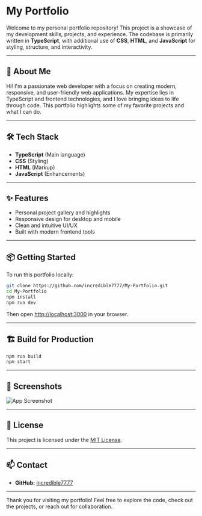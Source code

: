 # My Portfolio

Welcome to my personal portfolio repository! This project is a showcase of my development skills, projects, and experience. The codebase is primarily written in **TypeScript**, with additional use of **CSS**, **HTML**, and **JavaScript** for styling, structure, and interactivity.

---

## 🚀 About Me

Hi! I'm a passionate web developer with a focus on creating modern, responsive, and user-friendly web applications. My expertise lies in TypeScript and frontend technologies, and I love bringing ideas to life through code. This portfolio highlights some of my favorite projects and what I can do.

---

## 🛠️ Tech Stack

- **TypeScript** (Main language)
- **CSS** (Styling)
- **HTML** (Markup)
- **JavaScript** (Enhancements)

---

## ✨ Features

- Personal project gallery and highlights
- Responsive design for desktop and mobile
- Clean and intuitive UI/UX
- Built with modern frontend tools

---

## 📦 Getting Started

To run this portfolio locally:

```bash
git clone https://github.com/incredible7777/My-Portfolio.git
cd My-Portfolio
npm install
npm run dev
```

Then open [http://localhost:3000](http://localhost:3000) in your browser.

---

## 🏗️ Build for Production

```bash
npm run build
npm start
```

---

## 📸 Screenshots

<!-- Add screenshots of your portfolio UI here -->
<!-- Example: -->
<!-- ![Home Page](screenshots/homepage.png) -->

![App Screenshot](public/screenshot.png)


---

## 📃 License

This project is licensed under the [MIT License](LICENSE).

---

## 📫 Contact

- **GitHub:** [incredible7777](https://github.com/incredible7777)
<!-- - **LinkedIn:** [Your LinkedIn](https://linkedin.com/in/your-profile) -->
<!-- - **Email:** your.email@example.com -->

---

Thank you for visiting my portfolio! Feel free to explore the code, check out the projects, or reach out for collaboration.

